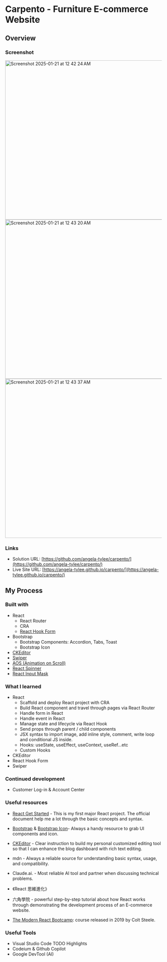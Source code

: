 # Carpento - Furniture E-commerce Website

## Overview

### Screenshot

<img width="512" alt="Screenshot 2025-01-21 at 12 42 24 AM" src="https://github.com/user-attachments/assets/d26b6b9c-6bbd-44dd-8473-3a87abeca965" />

<img width="512" alt="Screenshot 2025-01-21 at 12 43 20 AM" src="https://github.com/user-attachments/assets/04ed5f69-8be3-4aed-bbc8-f72e06905e8d" />

<img width="512" alt="Screenshot 2025-01-21 at 12 43 37 AM" src="https://github.com/user-attachments/assets/f84abfa0-88e1-4b71-9afd-bd9f81eee877" />


  
### Links

- Solution URL: [https://github.com/angela-tylee/carpento/](https://github.com/angela-tylee/carpento/)
- Live Site URL: [https://angela-tylee.github.io/carpento/](https://angela-tylee.github.io/carpento/)

## My Process

### Built with

- React
  - React Router
  - CRA
  - [React Hook Form](https://react-hook-form.com/) 
- Bootstrap
  - Bootstrap Components: Accordion, Tabs, Toast
  - Bootstrap Icon
- [CKEditor](https://ckeditor.com/ckeditor-5/)
- [Swiper](https://swiperjs.com/)
- [AOS (Animation on Scroll)](https://michalsnik.github.io/aos/)
- [React Spinner](https://www.davidhu.io/react-spinners/)
- [React Input Mask](https://www.npmjs.com/package/react-input-mask)

### What I learned

- React
  - Scaffold and deploy React project with CRA
  - Build React component and travel through pages via React Router
  - Handle form in React
  - Handle event in React
  - Manage state and lifecycle via React Hook
  - Send props through parent / child components
  - JSX syntax to import image, add inline style, comment, write loop and conditional JS inside.
  - Hooks: useState, useEffect, useContext, useRef...etc
  - Custom Hooks
- CKEditor
- React Hook Form
- Swiper

### Continued development

- Customer Log-in & Account Center

### Useful resources

- [React Get Started](https://react.dev/learn) - This is my first major React project. The official document help me a lot through the basic concepts and syntax.

- [Bootstrap](https://getbootstrap.com/) & [Bootstrap Icon](https://icons.getbootstrap.com/)- Always a handy resource to grab UI components and icon.

- [CKEditor](https://ckeditor.com/docs/ckeditor5/latest/getting-started/index.html) - Clear instruction to build my personal customized editing tool so that I can enhance the blog dashboard with rich text editing.

- mdn - Always a reliable source for understanding basic syntax, usage, and compatibility.

- Claude.ai. - Most reliable AI tool and partner when discussing technical problems.

- 《React 思維進化》

- 六角學院 - powerful step-by-step tutorial about how React works through demonstrating the development process of an E-commerce website.
  
- [The Modern React Bootcamp](https://www.udemy.com/course/modern-react-bootcamp/learn/lecture/14638534#overview): course released in 2019 by Colt Steele.

### Useful Tools

- Visual Studio Code TODO Highlights
- Codeium & Github Copilot
- Google DevTool (AI)
